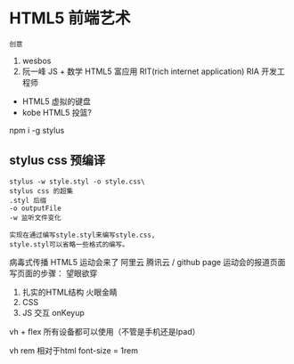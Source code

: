 # HTML5  前端艺术
    创意

1. wesbos 
2. 阮一峰  JS + 数学
    HTML5 富应用 RIT(rich internet application)
    RIA 开发工程师
- HTML5 虚拟的键盘
- kobe HTML5 投篮?

npm i -g stylus 
## stylus css 预编译
    stylus -w style.styl -o style.css\
    stylus css 的超集
    .styl 后缀
    -o outputFile
    -w 监听文件变化 

    实现在通过编写style.styl来编写style.css,
    style.styl可以省略一些格式的编写。

病毒式传播  HTML5
运动会来了
阿里云  腾讯云 / github page
运动会的报道页面
写页面的步骤：
望眼欲穿  
1. 扎实的HTML结构 火眼金睛
2. CSS
3. JS 交互 onKeyup

vh + flex 所有设备都可以使用（不管是手机还是Ipad）


vh
rem 相对于html font-size = 1rem





